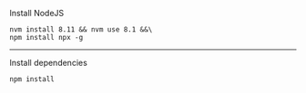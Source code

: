 Install NodeJS
```
nvm install 8.11 && nvm use 8.1 &&\
npm install npx -g
```

---

Install dependencies
```
npm install
```
